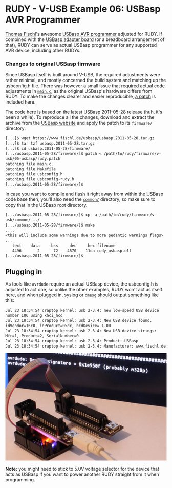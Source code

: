# RUDY - V-USB Example 06: USBasp AVR Programmer

[Thomas Fischl](https://www.fischl.de/)'s awesome [USBasp AVR programmer](https://www.fischl.de/usbasp/) adjusted for RUDY. If combined with the [USBasp adapter board](../../../hardware/usbasp-adapter/) (or a breadboard arrangement of that), RUDY can serve as actual USBasp programmer for any supported AVR device, including other RUDYs.

### Changes to original USBasp firmware

Since USBasp itself is built around V-USB, the required adjustments were rather minimal, and mostly concerned the build system and matching up the usbconfig.h file. There was however a small issue that required actual code adjustments in [`main.c`](main.c), as the original USBasp's hardware differs from RUDY. To make the changes clearer and easier reproducible, [a patch](rudy.patch) is included here.

The code here is based on the latest USBasp 2011-05-28 release (huh, it's been a while). To reproduce all the changes, download and extract the archive from the [USBasp website](https://www.fischl.de/usbasp/) and apply the patch to its `firmware/` directory:

```
[...]$ wget https://www.fischl.de/usbasp/usbasp.2011-05-28.tar.gz
[...]$ tar tzf usbasp.2011-05-28.tar.gz
[...]$ cd usbasp.2011-05-28/firmware/
[.../usbasp.2011-05-28/firmware/]$ patch < /path/to/rudy/firmware/v-usb/05-usbasp/rudy.patch
patching file main.c
patching file Makefile
patching file usbconfig.h
patching file usbconfig-rudy.h
[.../usbasp.2011-05-28/firmware/]$ 
```

In case you want to compile and flash it right away from within the USBasp code base then, you'll also need the [`common/`](../common) directory, so make sure to copy that in the USBasp root directory.
```
[.../usbasp.2011-05-28/firmware/]$ cp -a /path/to/rudy/firmware/v-usb/common/ ../
[.../usbasp.2011-05-28/firmware/]$ make
....
<this will include some warnings due to more pedantic warnings flags>
...
   text	   data	    bss	    dec	    hex	filename
   4496	      2	     72	   4570	   11da	rudy_usbasp.elf
[.../usbasp.2011-05-28/firmware/]$ 
```

## Plugging in

As tools like `avrdude` require an actual USBasp device, the usbconfig.h is adjusted to act one, so unlike the other examples, RUDY won't act as itself here, and when plugged in, syslog or `dmesg` should output something like this:

```
Jul 23 18:34:54 craptop kernel: usb 2-3.4: new low-speed USB device number 106 using xhci_hcd
Jul 23 18:34:54 craptop kernel: usb 2-3.4: New USB device found, idVendor=16c0, idProduct=05dc, bcdDevice= 1.00
Jul 23 18:34:54 craptop kernel: usb 2-3.4: New USB device strings: Mfr=1, Product=2, SerialNumber=0
Jul 23 18:34:54 craptop kernel: usb 2-3.4: Product: USBasp
Jul 23 18:34:54 craptop kernel: usb 2-3.4: Manufacturer: www.fischl.de
```

![RUDY as USBasp programming another RUDY](../../../images/rudy-as-usbasp.jpg)

**Note:** you might need to stick to 5.0V voltage selector for the device that acts as USBasp if you want to power another RUDY straight from it when programming.

